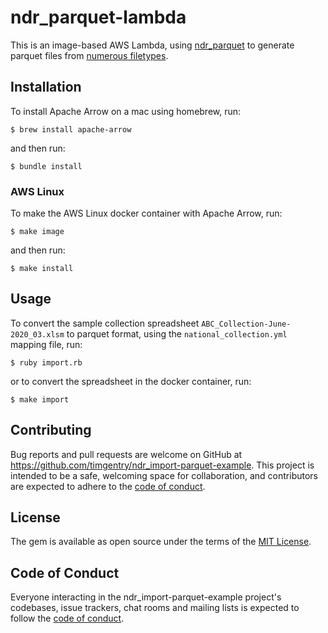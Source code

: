 # ndr_parquet-lambda

This is an image-based AWS Lambda, using [ndr_parquet](https://github.com/timgentry/ndr_parquet) to generate parquet files from [numerous filetypes](https://github.com/publichealthengland/ndr_import#ndrimport---).

## Installation

To install Apache Arrow on a mac using homebrew, run:

    $ brew install apache-arrow

and then run:

    $ bundle install

### AWS Linux

To make the AWS Linux docker container with Apache Arrow, run:

    $ make image

and then run:

    $ make install

## Usage

To convert the sample collection spreadsheet `ABC_Collection-June-2020_03.xlsm` to parquet format, using the `national_collection.yml` mapping file, run:

    $ ruby import.rb

or to convert the spreadsheet in the docker container, run:

    $ make import

## Contributing

Bug reports and pull requests are welcome on GitHub at https://github.com/timgentry/ndr_import-parquet-example. This project is intended to be a safe, welcoming space for collaboration, and contributors are expected to adhere to the [code of conduct](https://github.com/timgentry/ndr_import-parquet-example/blob/main/CODE_OF_CONDUCT.md).

## License

The gem is available as open source under the terms of the [MIT License](https://opensource.org/licenses/MIT).

## Code of Conduct

Everyone interacting in the ndr_import-parquet-example project's codebases, issue trackers, chat rooms and mailing lists is expected to follow the [code of conduct](https://github.com/timgentry/ndr_import-parquet-example/blob/main/CODE_OF_CONDUCT.md).